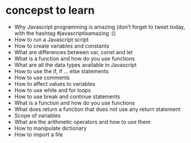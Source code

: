 # concepst to learn
- Why Javascript programming is amazing (don’t forget to tweet today, with the hashtag #javascriptisamazing :))
- How to run a Javascript script
- How to create variables and constants
- What are differences between var, const and let
- What is a function and how do you use functions
- What are all the data types available in Javascript
- How to use the if, if ... else statements
- How to use comments
- How to affect values to variables
- How to use while and for loops
- How to use break and continue statements
- What is a function and how do you use functions
- What does return a function that does not use any return statement
- Scope of variables
- What are the arithmetic operators and how to use them
- How to manipulate dictionary
- How to import a file
